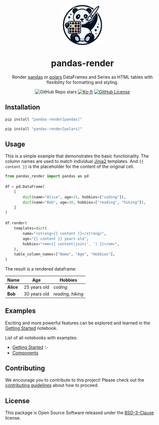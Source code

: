 <p align="center">
  <img src="/assets/pandas-render.png" alt="pandas-render" height=130>
</p>

<h1 align="center">pandas-render</h1>

<p align="center">Render <a href="https://github.com/pandas-dev/pandas" target="_pandas">pandas</a> or <a href="https://github.com/pola-rs/polars" target="_polars">polars</a> DataFrames and Series as HTML tables with flexibility for formatting and styling.</p>

<div align="center">

![GitHub Repo stars](https://img.shields.io/github/stars/nok/pandas-render)
[![Ko-fi](https://img.shields.io/badge/Ko--fi-FF5E5B?logo=ko-fi&logoColor=white)](https://ko-fi.com/nok)
[![GitHub License](https://img.shields.io/github/license/nok/sklearn-porter)](LICENSE)

</div>


## Installation

```bash
pip install "pandas-render[pandas]"
```

```bash
pip install "pandas-render[polars]"
```


## Usage

This is a simple example that demonstrates the basic functionality. The column names are used to match individual [Jinja2](https://github.com/pallets/jinja) templates. And `{{ content }}` is the placeholder for the content of the original cell.

```python
from pandas_render import pandas as pd

df = pd.DataFrame(
    [
        dict(name="Alice", age=25, hobbies=["coding"]),
        dict(name="Bob", age=30, hobbies=["reading", "hiking"]),
    ]
)

df.render(
    templates=dict(
        name="<strong>{{ content }}</strong>",
        age="{{ content }} years old",
        hobbies="<em>{{ content|join(', ') }}</em>",
    ),
    table_column_names=["Name", "Age", "Hobbies"],
)
```

The result is a rendered dataframe:

<table class="dataframe"><thead><tr><th>Name</th><th>Age</th><th>Hobbies</th></tr></thead><tbody><tr><td><strong>Alice</strong></td><td>25 years old</td><td><em>coding</em></td></tr><tr><td><strong>Bob</strong></td><td>30 years old</td><td><em>reading, hiking</em></td></tr></tbody></table>


## Examples

Exciting and more powerful features can be explored and learned in the [Getting Started](examples/01_getting_started.ipynb) notebook.

List of all notebooks with examples:

- [Getting Started](examples/01_getting_started.ipynb) ✨
- [Components](examples/02_components.ipynb)


## Contributing

We encourage you to contribute to this project! Please check out the [contributing guidelines](CONTRIBUTING.md) about how to proceed.


## License

This package is Open Source Software released under the [BSD-3-Clause](LICENSE) license.
